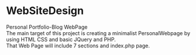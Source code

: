 # WebSiteDesign
Personal Portfolio-Blog WebPage<br>
The main target of this project is creating a minimalist PersonalWebpage by using HTML CSS and basic JQuery and PHP.<br>
That Web Page will include 7 sections and index.php page.

